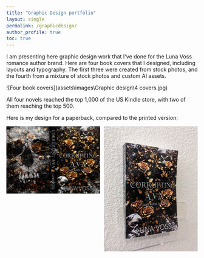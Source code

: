 ```yaml
---
title: "Graphic Design portfolio"
layout: single
permalink: /graphicdesign/
author_profile: true
toc: true
---
```


I am presenting here graphic design work that I've done for the Luna Voss romance author brand. Here are four book covers that I designed, including layouts and typography. The first three were created from stock photos, and the fourth from a mixture of stock photos and custom AI assets. 

![Four book covers](assets\images\Graphic design\4 covers.jpg)

All four novels reached the top 1,000 of the US Kindle store, with two of them reaching the top 500. 

Here is my design for a paperback, compared to the printed version:

<img align="left" width="49%" src="\assets\images\Graphic design\paperback.jpg" alt="Paperback design">
<img align="right" width="49%" src="\assets\images\Graphic design\paperback photo.jpg" alt="Paperback photo">
